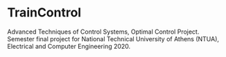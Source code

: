 # TrainControl
Advanced Techniques of Control Systems, Optimal Control Project. Semester final project for National Technical University of Athens (NTUA), Electrical and Computer Engineering 2020.
